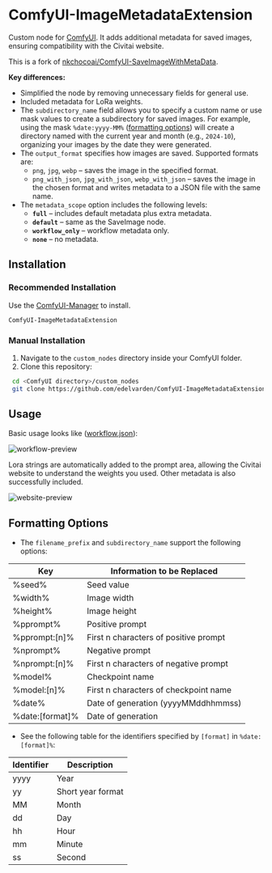 # ComfyUI-ImageMetadataExtension

Custom node for [ComfyUI](https://github.com/comfyanonymous/ComfyUI). It adds additional metadata for saved images, ensuring compatibility with the Civitai website.

This is a fork of [nkchocoai/ComfyUI-SaveImageWithMetaData](https://github.com/nkchocoai/ComfyUI-SaveImageWithMetaData).

**Key differences:**
- Simplified the node by removing unnecessary fields for general use.
- Included metadata for LoRa weights.
- The `subdirectory_name` field allows you to specify a custom name or use mask values to create a subdirectory for saved images. For example, using the mask `%date:yyyy-MM%` ([formatting options](#formatting-options)) will create a directory named with the current year and month (e.g., `2024-10`), organizing your images by the date they were generated.
- The `output_format` specifies how images are saved. Supported formats are:
  - `png`, `jpg`, `webp` – saves the image in the specified format.
  - `png_with_json`, `jpg_with_json`, `webp_with_json` – saves the image in the chosen format and writes metadata to a JSON file with the same name.
- The `metadata_scope` option includes the following levels:
  - **`full`** – includes default metadata plus extra metadata.
  - **`default`** – same as the SaveImage node.
  - **`workflow_only`** – workflow metadata only.
  - **`none`** – no metadata.

## Installation

### Recommended Installation

Use the [ComfyUI-Manager](https://github.com/ltdrdata/ComfyUI-Manager) to install.

```
ComfyUI-ImageMetadataExtension
```

### Manual Installation

1. Navigate to the `custom_nodes` directory inside your ComfyUI folder.
2. Clone this repository:

  ```bash
   cd <ComfyUI directory>/custom_nodes
   git clone https://github.com/edelvarden/ComfyUI-ImageMetadataExtension.git
  ```

## Usage

Basic usage looks like ([workflow.json](assets/workflow.json)):

![workflow-preview](assets/Capture1.PNG)

Lora strings are automatically added to the prompt area, allowing the Civitai website to understand the weights you used. Other metadata is also successfully included.

![website-preview](assets/Capture2.PNG)

## Formatting Options
- The `filename_prefix` and `subdirectory_name` support the following options:

| Key             | Information to be Replaced            |
| --------------- | ------------------------------------- |
| %seed%          | Seed value                            |
| %width%         | Image width                           |
| %height%        | Image height                          |
| %pprompt%       | Positive prompt                       |
| %pprompt:[n]%   | First n characters of positive prompt |
| %nprompt%       | Negative prompt                       |
| %nprompt:[n]%   | First n characters of negative prompt |
| %model%         | Checkpoint name                       |
| %model:[n]%     | First n characters of checkpoint name |
| %date%          | Date of generation (yyyyMMddhhmmss)  |
| %date:[format]% | Date of generation                    |

- See the following table for the identifiers specified by `[format]` in `%date:[format]%`:

| Identifier | Description                 |
| ---------- | --------------------------- |
| yyyy       | Year                        |
| yy         | Short year format           |
| MM         | Month                       |
| dd         | Day                         |
| hh         | Hour                        |
| mm         | Minute                      |
| ss         | Second                      |
